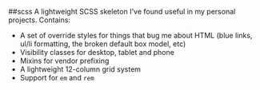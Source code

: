##scss
A lightweight SCSS skeleton I've found useful in my personal projects. Contains:

- A set of override styles for things that bug me about HTML (blue links, ul/li formatting, the broken default box model, etc)
- Visibility classes for desktop, tablet and phone
- Mixins for vendor prefixing
- A lightweight 12-column grid system
- Support for `em` and `rem`